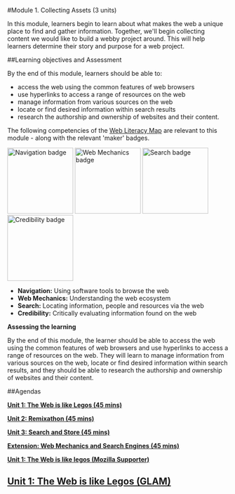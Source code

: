 #Module 1. Collecting Assets (3 units)

In this module, learners begin to learn about what makes the web a unique place to find and gather information. Together, we'll begin collecting content we would like to build a webby project around. This will help learners determine their story and purpose for a web project.

##Learning objectives and Assessment

By the end of this module, learners should be able to: 

* access the web using the common features of web browsers
* use hyperlinks to access a range of resources on the web
* manage information from various sources on the web
* locate or find desired information within search results
* research the authorship and ownership of websites and their content.

The following competencies of the [Web Literacy Map](https://webmaker.org/resources) are relevant to this module - along with the relevant 'maker' badges.

<a href="https://webmaker.org/badges/navigation-maker"><img src="https://badgekit-mozilla.mofoprod.net/images/badge/344" alt="Navigation badge" width="150px"></a>
<a href="https://webmaker.org/badges/web-mechanics-maker"><img src="https://badgekit-mozilla.mofoprod.net/images/badge/389" alt="Web Mechanics badge" width="150px"></a>
<a href="https://webmaker.org/badges/search-maker"><img src="https://badgekit-mozilla.mofoprod.net/images/badge/942" alt="Search badge" width="150px"></a>
<a href="https://etherpad.mozilla.org/weblit-competency-credibility"><img src="https://badgekit-mozilla.mofoprod.net/images/badge/943" alt="Credibility badge" width="150px"></a>

* **Navigation:** Using software tools to browse the web
* **Web Mechanics:** Understanding the web ecosystem
* **Search:** Locating information, people and resources via the web
* **Credibility:** Critically evaluating information found on the web

**Assessing the learning**

By the end of this module, the learner should be able to access the web using the common features of web browsers and use hyperlinks to access a range of resources on the web. They will learn to manage information from various sources on the web, locate or find desired information within search results, and they should be able to research the authorship and ownership of websites and their content.

##Agendas


[**Unit 1: The Web is like Legos (45 mins)**](https://github.com/LauraHilliger/webmaker-curriculum/blob/master/WebLiteracyBasics/Module01-CollectingAssets/unit01.md)

[**Unit 2: Remixathon (45 mins)**](https://github.com/LauraHilliger/webmaker-curriculum/blob/master/WebLiteracyBasics/Module01-CollectingAssets/unit02.md)

[**Unit 3: Search and Store (45 mins)**](https://github.com/LauraHilliger/webmaker-curriculum/blob/master/WebLiteracyBasics/Module01-CollectingAssets/unit03.md)

[**Extension: Web Mechanics and Search Engines (45 mins)**](https://github.com/LauraHilliger/webmaker-curriculum/blob/master/WebLiteracyBasics/Module01-CollectingAssets/module01-extension.md)

[**Unit 1: The Web is like legos (Mozilla Supporter)**](https://github.com/LauraHilliger/webmaker-curriculum/blob/master/WebLiteracyBasics/Module01-CollectingAssets/unit01-supporter.md)

[**Unit 1: The Web is like Legos (GLAM)**](https://github.com/LauraHilliger/webmaker-curriculum/blob/master/WebLiteracyBasics/Module01-CollectingAssets/unit01-GLAM.md)
-----